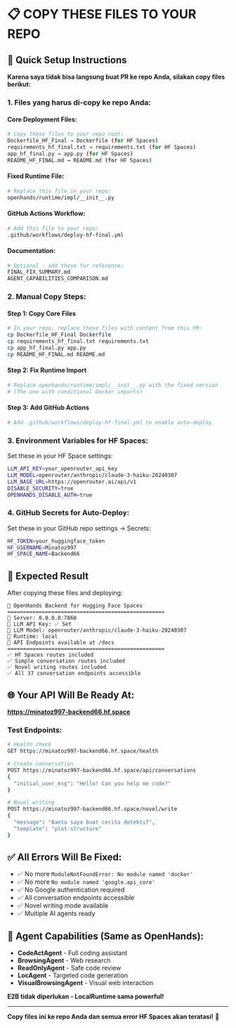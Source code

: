 # 📋 COPY THESE FILES TO YOUR REPO

## 🚀 Quick Setup Instructions

**Karena saya tidak bisa langsung buat PR ke repo Anda, silakan copy files berikut:**

### 1. **Files yang harus di-copy ke repo Anda:**

#### Core Deployment Files:
```bash
# Copy these files to your repo root:
Dockerfile_HF_Final → Dockerfile (for HF Spaces)
requirements_hf_final.txt → requirements.txt (for HF Spaces)
app_hf_final.py → app.py (for HF Spaces)
README_HF_FINAL.md → README.md (for HF Spaces)
```

#### Fixed Runtime File:
```bash
# Replace this file in your repo:
openhands/runtime/impl/__init__.py
```

#### GitHub Actions Workflow:
```bash
# Add this file to your repo:
.github/workflows/deploy-hf-final.yml
```

#### Documentation:
```bash
# Optional - add these for reference:
FINAL_FIX_SUMMARY.md
AGENT_CAPABILITIES_COMPARISON.md
```

### 2. **Manual Copy Steps:**

#### Step 1: Copy Core Files
```bash
# In your repo, replace these files with content from this PR:
cp Dockerfile_HF_Final Dockerfile
cp requirements_hf_final.txt requirements.txt  
cp app_hf_final.py app.py
cp README_HF_FINAL.md README.md
```

#### Step 2: Fix Runtime Import
```bash
# Replace openhands/runtime/impl/__init__.py with the fixed version
# (The one with conditional Docker imports)
```

#### Step 3: Add GitHub Actions
```bash
# Add .github/workflows/deploy-hf-final.yml to enable auto-deploy
```

### 3. **Environment Variables for HF Spaces:**

Set these in your HF Space settings:
```bash
LLM_API_KEY=your_openrouter_api_key
LLM_MODEL=openrouter/anthropic/claude-3-haiku-20240307
LLM_BASE_URL=https://openrouter.ai/api/v1
DISABLE_SECURITY=true
OPENHANDS_DISABLE_AUTH=true
```

### 4. **GitHub Secrets for Auto-Deploy:**

Set these in your GitHub repo settings → Secrets:
```bash
HF_TOKEN=your_huggingface_token
HF_USERNAME=Minatoz997
HF_SPACE_NAME=Backend66
```

## 🎯 Expected Result

After copying these files and deploying:

```
🤗 OpenHands Backend for Hugging Face Spaces
==================================================
🚀 Server: 0.0.0.0:7860
🔑 LLM API Key: ✅ Set
🤖 LLM Model: openrouter/anthropic/claude-3-haiku-20240307
🏃 Runtime: local
📡 API Endpoints available at /docs
==================================================
✅ HF Spaces routes included
✅ Simple conversation routes included
✅ Novel writing routes included
✅ All 37 conversation endpoints accessible
```

## 🌐 Your API Will Be Ready At:

**https://minatoz997-backend66.hf.space**

### Test Endpoints:
```bash
# Health check
GET https://minatoz997-backend66.hf.space/health

# Create conversation
POST https://minatoz997-backend66.hf.space/api/conversations
{
  "initial_user_msg": "Hello! Can you help me code?"
}

# Novel writing
POST https://minatoz997-backend66.hf.space/novel/write
{
  "message": "Bantu saya buat cerita detektif",
  "template": "plot-structure"
}
```

## ✅ All Errors Will Be Fixed:

- ✅ No more `ModuleNotFoundError: No module named 'docker'`
- ✅ No more `No module named 'google.api_core'`
- ✅ No Google authentication required
- ✅ All conversation endpoints accessible
- ✅ Novel writing mode available
- ✅ Multiple AI agents ready

## 🤖 Agent Capabilities (Same as OpenHands):

- **CodeActAgent** - Full coding assistant
- **BrowsingAgent** - Web research
- **ReadOnlyAgent** - Safe code review
- **LocAgent** - Targeted code generation
- **VisualBrowsingAgent** - Visual web interaction

**E2B tidak diperlukan - LocalRuntime sama powerful!**

---

**Copy files ini ke repo Anda dan semua error HF Spaces akan teratasi!** 🚀